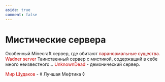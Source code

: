 ```yaml
---
aside: true
comment: false
---
```


<script setup>
    import ServerCard from "./components/ServerCard.vue";
    import {Icon} from "@iconify/vue";
</script>

# Мистические сервера

<ServerCard ip="OminousVoid.net" dslink="8C6kYDGaUX" pagelink="/ov/">
    Особенный Minecraft сервер, где обитают <span style='color: #AA0000;'>паранормальные существа.</span>
</ServerCard>

<ServerCard ip="51.77.93.194:20444" dslink="8BdbfEKNHE">
    <span style='color: #CC0000;'>Wadner server</span>
</ServerCard>

<ServerCard ip="orbitium.online" dslink="orbitium">
    Таинственный сервер с мистикой, содержащий в себе много неизвестного...
</ServerCard>

<ServerCard ip="198.251.89.194:20096" dslink="qEupJs53Tc">
    <span style='color: #CC0000;'>UnknownDead</span> - демонический сервер.
</ServerCard>

<ServerCard ip="185.219.84.39:24129"
dslink="SPZCuG4kvG">
    <span style='color: #CC0000;'>Мир Шудаков</span> -            ◊ Лучшая Мефтика ◊

